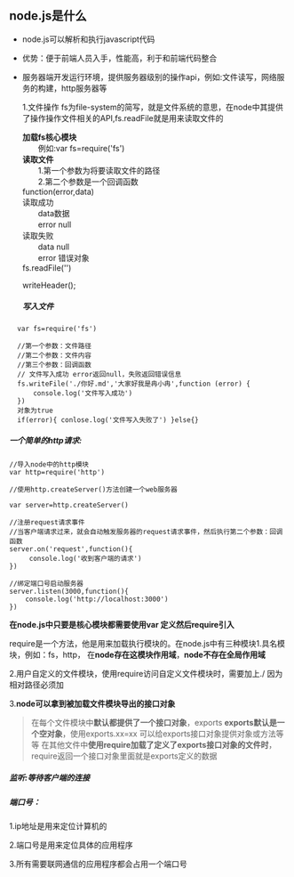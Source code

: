 ## node.js是什么 ##

- node.js可以解析和执行javascript代码

- 优势：便于前端人员入手，性能高，利于和前端代码整合

- 服务器端开发运行环境，提供服务器级别的操作api，例如:文件读写，网络服务的构建，http服务器等

	1.文件操作 fs为file-system的简写，就是文件系统的意思，在node中其提供了操作操作文件相关的API,fs.readFile就是用来读取文件的
	
	**加载fs核心模块**  
	　　例如:var fs=require('fs')  
	**读取文件**  
	　　1.第一个参数为将要读取文件的路径  
	　　2.第二个参数是一个回调函数  
		function(error,data)  
	读取成功  
		　　data数据  
		　　error null  
	读取失败  
		　　data null  
		　　error 错误对象   
    fs.readFile('')

	
	
	writeHeader(); 
	
	##### 写入文件
	
```
  var fs=require('fs')
  
  //第一个参数：文件路径
  //第二个参数：文件内容
  //第三个参数：回调函数
  // 文件写入成功 error返回null，失败返回错误信息 
  fs.writeFile('./你好.md','大家好我是冉小冉',function (error) {
      console.log('文件写入成功')  
  })
  对象为true
  if(error){ conlose.log('文件写入失败了') }else{}
```

  ##### 一个简单的http请求: 

  ```
  //导入node中的http模块
  var http=require('http')
  
  //使用http.createServer()方法创建一个web服务器
  
  var server=http.createServer()
  
  //注册request请求事件
  //当客户端请求过来，就会自动触发服务器的request请求事件，然后执行第二个参数：回调函数
  server.on('request',function(){
       console.log('收到客户端的请求')
  })
  
  //绑定端口号启动服务器
  server.listen(3000,function(){
      console.log('http://localhost:3000')
  })
  ```

  **在node.js中只要是核心模块都需要使用var 定义然后require引入**

require是一个方法，他是用来加载执行模块的。在node.js中有三种模块1.具名模块，例如：fs，http， 在**node存在这模块作用域**，**node不存在全局作用域**

2.用户自定义的文件模块，使用require访问自定义文件模块时，需要加上./ 因为相对路径必须加    

3.**node可以拿到被加载文件模块导出的接口对象**

> 在每个文件模块中**默认都提供了一个接口对象**，exports
> 		**exports默认是一个空对象**，使用exports.xx=xx 可以给exports接口对象提供对象或方法等等
> 		在其他文件中**使用require加载了定义了exports接口对象的文件时**，require返回一个接口对象里面就是exports定义的数据

##### 监听:等待客户端的连接

##### 端口号：

1.ip地址是用来定位计算机的

2.端口号是用来定位具体的应用程序

3.所有需要联网通信的应用程序都会占用一个端口号



